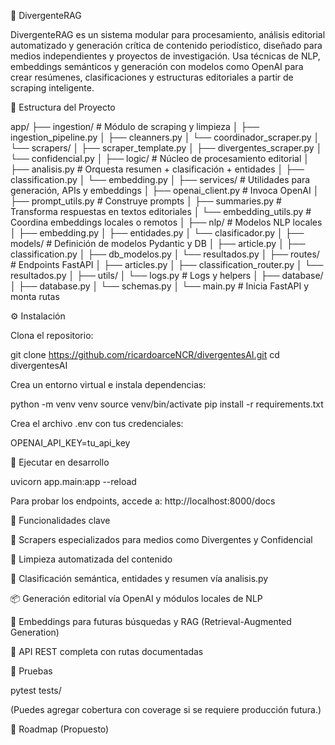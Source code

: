 🧠 DivergenteRAG

DivergenteRAG es un sistema modular para procesamiento, análisis editorial automatizado y generación crítica de contenido periodístico, diseñado para medios independientes y proyectos de investigación. Usa técnicas de NLP, embeddings semánticos y generación con modelos como OpenAI para crear resúmenes, clasificaciones y estructuras editoriales a partir de scraping inteligente.

📁 Estructura del Proyecto

app/
├── ingestion/                 # Módulo de scraping y limpieza
│   ├── ingestion_pipeline.py
│   ├── cleanners.py
│   └── coordinador_scraper.py
│       └── scrapers/
│           ├── scraper_template.py
│           ├── divergentes_scraper.py
│           └── confidencial.py
│
├── logic/                     # Núcleo de procesamiento editorial
│   ├── analisis.py            # Orquesta resumen + clasificación + entidades
│   ├── classification.py
│   └── embedding.py
│
├── services/                  # Utilidades para generación, APIs y embeddings
│   ├── openai_client.py       # Invoca OpenAI
│   ├── prompt_utils.py        # Construye prompts
│   ├── summaries.py           # Transforma respuestas en textos editoriales
│   └── embedding_utils.py     # Coordina embeddings locales o remotos
│
├── nlp/                       # Modelos NLP locales
│   ├── embedding.py
│   ├── entidades.py
│   └── clasificador.py
│
├── models/                    # Definición de modelos Pydantic y DB
│   ├── article.py
│   ├── classification.py
│   ├── db_modelos.py
│   └── resultados.py
│
├── routes/                    # Endpoints FastAPI
│   ├── articles.py
│   ├── classification_router.py
│   └── resultados.py
│
├── utils/
│   └── logs.py                # Logs y helpers
│
├── database/
│   ├── database.py
│   └── schemas.py
│
└── main.py                    # Inicia FastAPI y monta rutas

⚙️ Instalación

Clona el repositorio:

git clone https://github.com/ricardoarceNCR/divergentesAI.git
cd divergentesAI

Crea un entorno virtual e instala dependencias:

python -m venv venv
source venv/bin/activate
pip install -r requirements.txt

Crea el archivo .env con tus credenciales:

OPENAI_API_KEY=tu_api_key

🚀 Ejecutar en desarrollo

uvicorn app.main:app --reload

Para probar los endpoints, accede a: http://localhost:8000/docs

🧰 Funcionalidades clave

👷️ Scrapers especializados para medios como Divergentes y Confidencial

🧼 Limpieza automatizada del contenido

🧠 Clasificación semántica, entidades y resumen vía analisis.py

📦 Generación editorial vía OpenAI y módulos locales de NLP

🌟 Embeddings para futuras búsquedas y RAG (Retrieval-Augmented Generation)

🔌 API REST completa con rutas documentadas

🧪 Pruebas

pytest tests/

(Puedes agregar cobertura con coverage si se requiere producción futura.)

🔭 Roadmap (Propuesto)